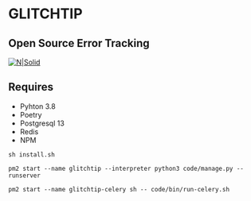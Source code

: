 # GLITCHTIP
## Open Source Error Tracking

[![N|Solid](https://glitchtip.com/assets/logo-again.svg)](https://glitchtip.com/)

## Requires

- Pyhton 3.8
- Poetry
- Postgresql 13
- Redis
- NPM

```
sh install.sh
```

```
pm2 start --name glitchtip --interpreter python3 code/manage.py -- runserver
```

```
pm2 start --name glitchtip-celery sh -- code/bin/run-celery.sh
```
